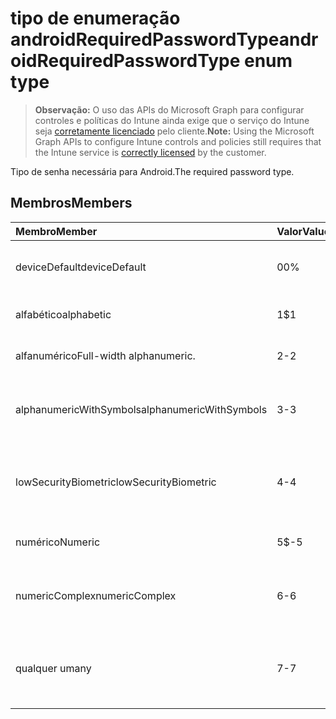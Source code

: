 # <a name="androidrequiredpasswordtype-enum-type"></a><span data-ttu-id="7562e-101">tipo de enumeração androidRequiredPasswordType</span><span class="sxs-lookup"><span data-stu-id="7562e-101">androidRequiredPasswordType enum type</span></span>

> <span data-ttu-id="7562e-102">**Observação:** O uso das APIs do Microsoft Graph para configurar controles e políticas do Intune ainda exige que o serviço do Intune seja [corretamente licenciado](https://go.microsoft.com/fwlink/?linkid=839381) pelo cliente.</span><span class="sxs-lookup"><span data-stu-id="7562e-102">**Note:** Using the Microsoft Graph APIs to configure Intune controls and policies still requires that the Intune service is [correctly licensed](https://go.microsoft.com/fwlink/?linkid=839381) by the customer.</span></span>

<span data-ttu-id="7562e-103">Tipo de senha necessária para Android.</span><span class="sxs-lookup"><span data-stu-id="7562e-103">The required password type.</span></span>
## <a name="members"></a><span data-ttu-id="7562e-104">Membros</span><span class="sxs-lookup"><span data-stu-id="7562e-104">Members</span></span>
|<span data-ttu-id="7562e-105">Membro</span><span class="sxs-lookup"><span data-stu-id="7562e-105">Member</span></span>|<span data-ttu-id="7562e-106">Valor</span><span class="sxs-lookup"><span data-stu-id="7562e-106">Value</span></span>|<span data-ttu-id="7562e-107">Descrição</span><span class="sxs-lookup"><span data-stu-id="7562e-107">Description</span></span>|
|:---|:---|:---|
|<span data-ttu-id="7562e-108">deviceDefault</span><span class="sxs-lookup"><span data-stu-id="7562e-108">deviceDefault</span></span>|<span data-ttu-id="7562e-109">0</span><span class="sxs-lookup"><span data-stu-id="7562e-109">0%</span></span>|<span data-ttu-id="7562e-110">Valor padrão do dispositivo, sem intenção.</span><span class="sxs-lookup"><span data-stu-id="7562e-110">Device default value, no intent.</span></span>|
|<span data-ttu-id="7562e-111">alfabético</span><span class="sxs-lookup"><span data-stu-id="7562e-111">alphabetic</span></span>|<span data-ttu-id="7562e-112">1</span><span class="sxs-lookup"><span data-stu-id="7562e-112">$1</span></span>|<span data-ttu-id="7562e-113">Senha alfabética necessária.</span><span class="sxs-lookup"><span data-stu-id="7562e-113">Alphabetic password required.</span></span>|
|<span data-ttu-id="7562e-114">alfanumérico</span><span class="sxs-lookup"><span data-stu-id="7562e-114">Full-width alphanumeric.</span></span>|<span data-ttu-id="7562e-115">2</span><span class="sxs-lookup"><span data-stu-id="7562e-115">-2</span></span>|<span data-ttu-id="7562e-116">Senha alfanumérica necessária.</span><span class="sxs-lookup"><span data-stu-id="7562e-116">Alphanumeric password required</span></span>|
|<span data-ttu-id="7562e-117">alphanumericWithSymbols</span><span class="sxs-lookup"><span data-stu-id="7562e-117">alphanumericWithSymbols</span></span>|<span data-ttu-id="7562e-118">3</span><span class="sxs-lookup"><span data-stu-id="7562e-118">-3</span></span>|<span data-ttu-id="7562e-119">Senha alfanumérico com símbolos necessária.</span><span class="sxs-lookup"><span data-stu-id="7562e-119">Alphanumeric with symbols password required.</span></span>|
|<span data-ttu-id="7562e-120">lowSecurityBiometric</span><span class="sxs-lookup"><span data-stu-id="7562e-120">lowSecurityBiometric</span></span>|<span data-ttu-id="7562e-121">4</span><span class="sxs-lookup"><span data-stu-id="7562e-121">-4</span></span>|<span data-ttu-id="7562e-122">Senha com base em biometria de baixa segurança necessária.</span><span class="sxs-lookup"><span data-stu-id="7562e-122">Low security biometrics based password required.</span></span>|
|<span data-ttu-id="7562e-123">numérico</span><span class="sxs-lookup"><span data-stu-id="7562e-123">Numeric</span></span>|<span data-ttu-id="7562e-124">5</span><span class="sxs-lookup"><span data-stu-id="7562e-124">$-5</span></span>|<span data-ttu-id="7562e-125">Senha numérica necessária.</span><span class="sxs-lookup"><span data-stu-id="7562e-125">Numeric password required.</span></span>|
|<span data-ttu-id="7562e-126">numericComplex</span><span class="sxs-lookup"><span data-stu-id="7562e-126">numericComplex</span></span>|<span data-ttu-id="7562e-127">6</span><span class="sxs-lookup"><span data-stu-id="7562e-127">-6</span></span>|<span data-ttu-id="7562e-128">Senha numérica complexa necessária.</span><span class="sxs-lookup"><span data-stu-id="7562e-128">Numeric complex password required.</span></span>|
|<span data-ttu-id="7562e-129">qualquer um</span><span class="sxs-lookup"><span data-stu-id="7562e-129">any</span></span>|<span data-ttu-id="7562e-130">7</span><span class="sxs-lookup"><span data-stu-id="7562e-130">-7</span></span>|<span data-ttu-id="7562e-131">É necessária uma senha ou padrão e qualquer um deles é aceitável.</span><span class="sxs-lookup"><span data-stu-id="7562e-131">A password or pattern is required, and any is acceptable.</span></span>|



